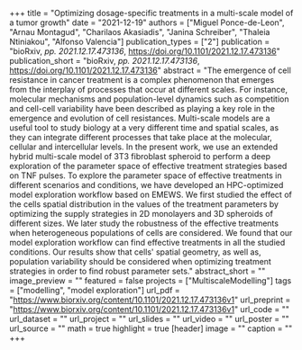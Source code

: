 +++
title = "Optimizing dosage-specific treatments in a multi-scale model of a tumor growth"
date = "2021-12-19"
authors = ["Miguel Ponce-de-Leon", "Arnau Montagud", "Charilaos Akasiadis", "Janina Schreiber", "Thaleia Ntiniakou", "Alfonso Valencia"]
publication_types = ["2"]
publication = "bioRxiv, _pp. 2021.12.17.473136_, https://doi.org/10.1101/2021.12.17.473136"
publication_short = "bioRxiv, _pp. 2021.12.17.473136_, https://doi.org/10.1101/2021.12.17.473136"
abstract = "The emergence of cell resistance in cancer treatment is a complex phenomenon that emerges from the interplay of processes that occur at different scales. For instance, molecular mechanisms and population-level dynamics such as competition and cell-cell variability have been described as playing a key role in the emergence and evolution of cell resistances. Multi-scale models are a useful tool to study biology at a very different time and spatial scales, as they can integrate different processes that take place at the molecular, cellular and intercellular levels. In the present work, we use an extended hybrid multi-scale model of 3T3 fibroblast spheroid to perform a deep exploration of the parameter space of effective treatment strategies based on TNF pulses. To explore the parameter space of effective treatments in different scenarios and conditions, we have developed an HPC-optimized model exploration workflow based on EMEWS. We first studied the effect of the cells spatial distribution in the values of the treatment parameters by optimizing the supply strategies in 2D monolayers and 3D spheroids of different sizes. We later study the robustness of the effective treatments when heterogeneous populations of cells are considered. We found that our model exploration workflow can find effective treatments in all the studied conditions. Our results show that cells' spatial geometry, as well as, population variability should be considered when optimizing treatment strategies in order to find robust parameter sets."
abstract_short = ""
image_preview = ""
featured = false
projects = ["MultiscaleModelling"]
tags = ["modelling", "model exploration"]
url_pdf = "https://www.biorxiv.org/content/10.1101/2021.12.17.473136v1"
url_preprint = "https://www.biorxiv.org/content/10.1101/2021.12.17.473136v1"
url_code = ""
url_dataset = ""
url_project = ""
url_slides = ""
url_video = ""
url_poster = ""
url_source = ""
math = true
highlight = true
[header]
image = ""
caption = ""
+++
